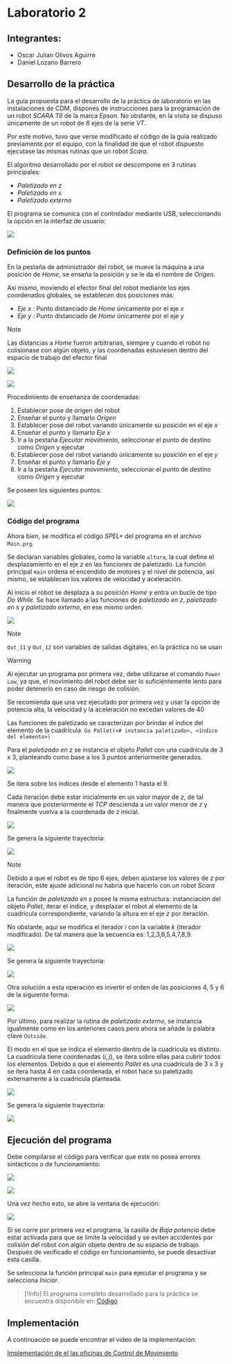 # Laboratorio 2

## Integrantes:

- Oscar Julian Olivos Aguirre
- Daniel Lozano Barrero


## Desarrollo de la práctica

La guía propuesta para el desarrollo de la práctica de laboratorio en las instalaciones de CDM, dispones de instrucciones para la programación de un robot _SCARA T6_ de la marca _Epson_. No obstante, en la visita se dispuso únicamente de un robot de 6 ejes de la serie _VT_.

Por este motivo, tuvo que verse modificado el código de la guía realizado previamente por el equipo, con la finalidad de que el robot dispuesto ejecutase las mismas rutinas que un robot _Scara_.

El algoritmo desarrollado por el robot se descompone en $3$ rutinas principales:
- _Paletizado en z_
- _Paletizado en s_
- _Paletizado externo_

El programa se comunica con el controlador mediante USB, seleccionando la opción en la interfaz de usuario:

![](Imagenes/Pasted%20image%2020240327222047.png)

### Definición de los puntos

En la pestaña de administrador del robot, se mueve la máquina a una posición de _Home_, se enseña la posición y se le da el nombre de _Origen_.

Así mismo, moviendo el efector final del robot mediante los ejes coordenados globales, se establecen dos posiciones más:

- _Eje x_ : Punto distanciado de _Home_ únicamente por el eje _x_
- _Eje y_ : Punto distanciado de _Home_ únicamente por el eje _y_

>[!Note]
>Las distancias a _Home_ fueron arbitrarias, siempre y cuando el robot no colisionase con algún objeto, y las coordenadas estuviesen dentro del espacio de trabajo del efector final

![](Imagenes/Pasted%20image%2020240327222615.png)

![](Imagenes/Pasted%20image%2020240327222813.png)

Procedimiento de enseñanza de coordenadas:
1. Establecer pose de origen del robot
2. Enseñar el punto y llamarlo _Origen_
3. Establecer pose del robot variando únicamente su posición en el eje _x_
4. Enseñar el punto y llamarlo _Eje x_
5. Ir a la pestaña _Ejecutar movimiento_, seleccionar el punto de destino como _Origen_ y ejecutar
6. Establecer pose del robot variando únicamente su posición en el eje _y_
7. Enseñar el punto y llamarlo _Eje y_
8. Ir a la pestaña _Ejecutar movimiento_, seleccionar el punto de destino como _Origen_ y ejecutar

Se poseen los siguientes puntos:

![](Imagenes/Pasted%20image%2020240327222832.png)

### Código del programa

Ahora bien, se modifica el código _SPEL+_ del programa en el archivo `Main.prg`.

Se declaran variables globales, como la variable `altura`, la cual define el desplazamiento en el eje $z$ en las funciones de paletizado.
La función principal `main` ordena el encendido de motores y el nivel de potencia, así mismo, se establecen los valores de velocidad y aceleración. 

Al inicio el robot se desplaza a su posición _Home_ y entra un bucle de tipo _Do While_. Se hace llamado a las funciones de _paletizado en z_, _paletizado en s_ y _paletizado externo_, en ese mismo orden.

![](Imagenes/Pasted%20image%2020240327224327.png)

>[!Note]
>`Out_11` y `Out_12` son variables de salidas digitales, en la práctica no se usan

>[!Warning]
>Al ejecutar un programa por primera vez, debe utilizarse el comando `Power Low`, ya que, el movimiento del robot debe ser lo suficiéntemente lento para poder detenerlo en caso de riesgo de colisión. 
>
>Se recomienda que una vez ejecutado por primera vez y usar la opción de potencia alta, la velocidad y la aceleración no excedan valores de $40$

Las funciones de paletizado se caracterizan por brindar el índice del elemento de la cuadrícula.
`Go Pallet(<# instancia paletizado>, <índice del elemento>)`

Para el _paletizado en z_ se instancia el objeto _Pallet_ con una cuadrícula de $3$ x $3$, planteando como base a los 3 puntos anteriormente generados.

![](Imagenes/Pasted%20image%2020240327230046.png)

Se itera sobre los índices desde el elemento $1$ hasta el $9$.

Cada iteración debe estar inicialmente en un valor mayor de $z$, de tal manera que posteriormente el _TCP_ descienda a un valor menor de $z$ y finalmente vuelva a la coordenada de $z$ inicial.

![](Imagenes/Pasted%20image%2020240327225144.png)

Se genera la siguiente trayectoria:

![](Imagenes/Pasted%20image%2020240327231436.png)

>[!Note]
>Debido a que el robot es de tipo 6 ejes, deben ajustarse los valores de $z$ por iteración, este ajuste adicional no habría que hacerlo con un robot _Scara_

La función de _paletizado en s_ posee la misma estructura: instanciación del objeto _Pallet_, iterar el índice, y desplazar el robot al elemento de la cuadrícula correspondiente, variando la altura en el eje $z$ por iteración.

No obstante, aquí se modifica el iterador $i$ con la variable $k$ (iterador modificado). De tal manera que la secuencia es: 1,2,3,6,5,4,7,8,9.

![](Imagenes/Pasted%20image%2020240327225203.png)

Se genera la siguiente trayectoria:

![](Imagenes/Pasted%20image%2020240327231510.png)

Otra solución a esta operación es invertir el orden de las posiciones 4, 5 y 6 de la siguiente forma:

![](Imagenes/PaletizadoS2.png)

Por último, para realizar la rutina de _paletizado externo_, se instancia igualmente como en los anteriores casos pero ahora se añade la palabra clave `Outside`.

El modo en el que se indica el elemento dentro de la cuadrícula es distinto. La cuadrícula tiene coordenadas $(i, j)$, se itera sobre ellas para cubrir todos los elementos. Debido a que el elemento _Pallet_ es una cuadrícula de $3$ x $3$ y se itera hasta $4$ en cada coordenada, el robot hace su paletizado externamente a la cuadrícula planteada.

![](Imagenes/Pasted%20image%2020240327225251.png)

Se genera la siguiente trayectoria:

![](Imagenes/Pasted%20image%2020240327231532.png)

## Ejecución del programa

Debe compilarse el código para verificar que este no posea errores sintácticos o de funcionamiento:

![](Imagenes/Pasted%20image%2020240327232030.png)

![](Imagenes/Pasted%20image%2020240327232003.png)

Una vez hecho esto, se abre la ventana de ejecución:

![](Imagenes/Pasted%20image%2020240327231721.png)

Si se corre por primera vez el programa, la casilla de _Baja potencia_ debe estar activada para que se limite la velocidad y se eviten accidentes por colisión del robot con algún objeto dentro de su espacio de trabajo. Después de verificado el código en funcionamiento, se puede desactivar esta casilla. 

Se selecciona la función principal `main` para ejecutar el programa y se selecciona _Iniciar_.

>[!Info]
>El programa completo desarrollado para la práctica se encuentra disponible en: [Código](https://github.com/dlozanob/Robotica/blob/main/Laboratorio%202/Programa.md)

## Implementación
A continuación se puede encontrar el video de la implementación:

[Implementación de el las oficinas de Control de Movimiento](https://youtu.be/E47mI7mMgKQ)





